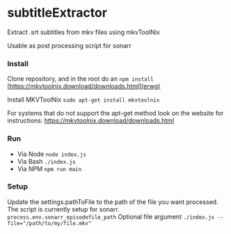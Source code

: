 # subtitleExtractor
Extract .srt subtitles from mkv files using mkvToolNix

Usable as post processing script for sonarr

### Install
Clone repository, and in the root do an `npm install`
[https://mkvtoolnix.download/downloads.html](erwg)

Install MKVToolNix `sudo apt-get install mkvtoolnix` 

For systems that do not support the apt-get method look on the website for instructions: https://mkvtoolnix.download/downloads.html

### Run
- Via Node `node index.js`
- Via Bash `./index.js`
- Via NPM `npm run main`

### Setup
Update the settings.pathToFile to the path of the file you want processed. The script is currently setup for sonarr. `process.env.sonarr_episodefile_path`
Optional file argument `./index.js --file="/path/to/my/file.mkv"`

